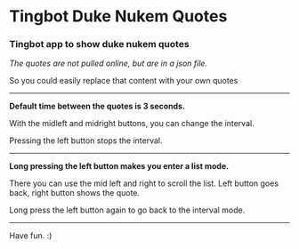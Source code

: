 # Tingbot Duke Nukem Quotes
### Tingbot app to show duke nukem quotes

_The quotes are not pulled online, but are in a json file._

So you could easily replace that content with your own quotes

-----

**Default time between the quotes is 3 seconds.**

With the midleft and midright buttons, you can change the interval.

Pressing the left button stops the interval.

-----

**Long pressing the left button makes you enter a list mode.**

There you can use the mid left and right to scroll the list.
Left button goes back, right button shows the quote.

Long press the left button again to go back to the interval mode.

-----

Have fun. :)
